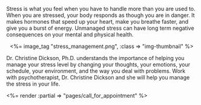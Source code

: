 
<p>Stress is what you feel when you have to handle more than you are used to. When you are stressed, your body responds as though you are in danger. It makes hormones that speed up your heart, make you breathe faster, and give you a burst of energy. Unmanaged stress can have long term negative consequences on your mental and physical health.  </p>

<center>
<%= image_tag "stress_management.png", :class => "img-thumbnail" %>
</center>

<p>Dr. Christine Dickson, Ph.D. understands the importance of helping you manage your stress level by changing your thoughts, your emotions, your schedule, your environment, and the way you deal with problems. Work with psychotherapist, Dr. Christine Dickson and she will help you manage the stress in your life. </p>

<p><%= render :partial => "pages/call_for_appointment" %></p>
